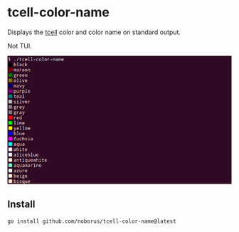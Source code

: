 # tcell-color-name

Displays the [tcell](https://github.com/gdamore/tcell) color and color name on standard output.

Not TUI.

![tcell-color-name](tcell-color-name.png)

## Install

```console
go install github.com/noborus/tcell-color-name@latest
```